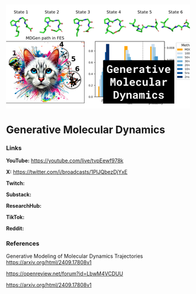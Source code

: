 ![thumbnail](thumbnail.png)

# Generative Molecular Dynamics

### Links

**YouTube:** https://youtube.com/live/tvpEewf978k

**X:** https://twitter.com/i/broadcasts/1PlJQbezDjYxE

**Twitch:**

**Substack:**

**ResearchHub:**

**TikTok:**

**Reddit:**

### References

Generative Modeling of Molecular Dynamics Trajectories
https://arxiv.org/html/2409.17808v1

https://openreview.net/forum?id=LbwM4VCDUU

https://arxiv.org/html/2409.17808v1